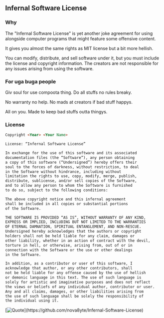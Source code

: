 ## Infernal Software License

### Why

The "Infernal Software License" is yet another joke agreement for using alongside computer programs that might feature some offensive content.

It gives you almost the same rights as MIT license but a bit more hellish.

You can modify, distribute, and sell software under it, but you must include the license and copyright information.
The creators are not responsible for any issues arising from using the software.

### For uga buga people
Giv soul for use compoota thing. Do all stuffs no rules breaky.

No warranty no help. No mads at creators if bad stuff happys.

All on you. Made to keep bad stuffs outta thingys.

### License

```md
Copyright <Year> <Your Name>

License: “Infernal Software License”

In exchange for the use of this software and its associated 
documentation files (the “Software”), any person obtaining 
a copy of this software (“Undersigned”) hereby offers their 
soul to the forces of darkness, without restriction, to deal 
in the Software without hindrance, including without 
limitation the rights to use, copy, modify, merge, publish, 
distribute, sublicense, and/or sell copies of the Software, 
and to allow any person to whom the Software is furnished 
to do so, subject to the following conditions:

The above copyright notice and this infernal agreement 
shall be included in all copies or substantial portions 
of the Software.

THE SOFTWARE IS PROVIDED “AS IS”, WITHOUT WARRANTY OF ANY KIND, 
EXPRESS OR IMPLIED, INCLUDING BUT NOT LIMITED TO THE WARRANTIES 
OF ETERNAL DAMNATION, SPIRITUAL ENTANGLEMENT, AND NON-RESCUE. 
Undersigned hereby acknowledges that the authors or copyright 
holders shall not be held liable for any claim, damages or 
other liability, whether in an action of contract with the devil, 
torture in hell, or otherwise, arising from, out of or in 
connection with the Software or the use or other dealings 
in the Software.

In addition, as a contributor or user of this software, I 
acknowledge that author, or any other contributors, shall 
not be held liable for any offense caused by the use of hellish 
or demonic language in this text. The use of such language is 
solely for artistic and imaginative purposes and does not reflect 
the views or beliefs of any individual author, contributor or user. 
Any and all claims, damages, or other liabilities arising from 
the use of such language shall be solely the responsibility of 
the individual using it.
```

[![Quote](https://quotes-github-readme.vercel.app/api?type=horizontal&theme=dark&author=Aleksandra&quote=May%20the%20forces%20of%20darkness%20be%20with%20you!)](https://github.com/nova8yte/Infernal-Software-License)


